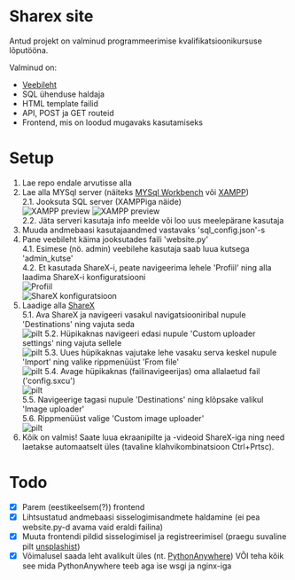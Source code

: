# Sharex site
Antud projekt on valminud programmeerimise kvalifikatsioonikursuse lõputööna.  
  
Valminud on:
* [Veebileht](https://wxcoy.cc)
* SQL ühenduse haldaja
* HTML template failid
* API, POST ja GET routeid
* Frontend, mis on loodud mugavaks kasutamiseks 

# Setup
1. Lae repo endale arvutisse alla
2. Lae alla MYSql server (näiteks [MYSql Workbench](https://www.mysql.com/products/workbench/) või [XAMPP](https://www.apachefriends.org/download.html))  
2.1. Jooksuta SQL server (XAMPPiga näide)  
![XAMPP preview](https://wxcoy.cc/fail/9a1db3d6-1c28-4c33-88e3-c70215474cbb)
![XAMPP preview](https://wxcoy.cc/fail/f6062a04-70ff-4383-a007-3a57aadbb3cb)  
2.2. Jäta serveri kasutaja info meelde või loo uus meelepärane kasutaja
3. Muuda andmebaasi kasutajaandmed vastavaks 'sql_config.json'-s  
4. Pane veebileht käima jooksutades faili 'website.py'  
4.1. Esimese (nö. admin) veebilehe kasutaja saab luua kutsega 'admin_kutse'   
4.2. Et kasutada ShareX-i, peate navigeerima lehele 'Profiil' ning alla laadima ShareX-i konfiguratsiooni  
![Profiil](https://wxcoy.cc/fail/83f68c84-41bf-4f89-8d8e-f7019b57d6f5)  
![ShareX konfiguratsioon](https://wxcoy.cc/fail/6eb779eb-f593-484a-9fa8-582869d78cb6)
5. Laadige alla [ShareX](https://getsharex.com/downloads)  
5.1. Ava ShareX ja navigeeri vasakul navigatsiooniribal nupule 'Destinations' ning vajuta seda  
![pilt](https://i.imgur.com/4QxbNKD.png)
5.2. Hüpikaknas navigeeri edasi nupule 'Custom uploader settings' ning vajuta sellele  
![pilt](https://i.imgur.com/A6Umvcg.png)
5.3. Uues hüpikaknas vajutake lehe vasaku serva keskel nupule 'Import' ning valike rippmenüüst 'From file'  
![pilt](https://i.imgur.com/UoFXQup.png)
5.4. Avage hüpikaknas (failinavigeerijas) oma allalaetud fail ('config.sxcu')  
![pilt](https://i.imgur.com/lIJkjGx.png)  
5.5. Navigeerige tagasi nupule 'Destinations' ning klõpsake valikul 'Image uploader'  
5.6. Rippmenüüst valige 'Custom image uploader'  
![pilt](https://i.imgur.com/Gywhueg.png)
6. Kõik on valmis! Saate luua ekraanipilte ja -videoid ShareX-iga ning need laetakse automaatselt üles (tavaline klahvikombinatsioon Ctrl+Prtsc).

# Todo
- [x] Parem (eestikeelsem(?)) frontend
- [x] Lihtsustatud andmebaasi sisselogimisandmete haldamine (ei pea website.py-d avama vaid eraldi failina)
- [x] Muuta frontendi pildid sisselogimisel ja registreerimisel (praegu suvaline pilt [unsplashist](https://source.unsplash.com/featured/500x500))
- [x] Võimalusel saada leht avalikult üles (nt. [PythonAnywhere](https://help.pythonanywhere.com/pages/Flask/)) VÕI teha kõik see mida PythonAnywhere teeb aga ise wsgi ja nginx-iga